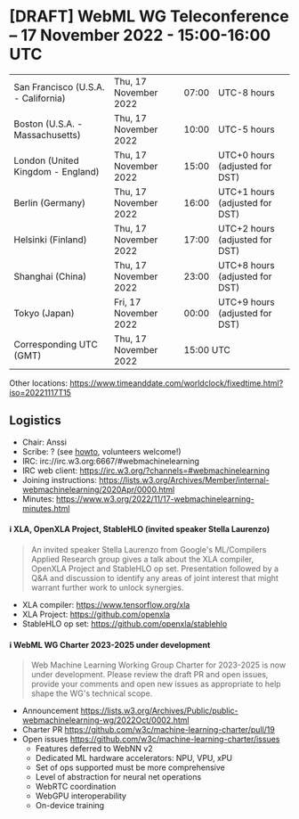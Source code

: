 # [DRAFT] WebML WG Teleconference – 17 November 2022 - 15:00-16:00 UTC

<table>
<tr><td> San Francisco (U.S.A. - California) <td> Thu, 17 November 2022 <td> 07:00 <td> UTC-8 hours
<tr><td> Boston (U.S.A. - Massachusetts) <td> Thu, 17 November 2022 <td> 10:00 <td> UTC-5 hours
<tr><td> London (United Kingdom - England) <td> Thu, 17 November 2022 <td> 15:00 <td> UTC+0 hours (adjusted for DST)
<tr><td> Berlin (Germany) <td> Thu, 17 November 2022 <td> 16:00 <td> UTC+1 hours (adjusted for DST)
<tr><td> Helsinki (Finland) <td> Thu, 17 November 2022 <td> 17:00 <td> UTC+2 hours (adjusted for DST)
<tr><td> Shanghai (China) <td> Thu, 17 November 2022 <td> 23:00 <td> UTC+8 hours (adjusted for DST)
<tr><td> Tokyo (Japan) <td> Fri, 17 November 2022 <td> 00:00 <td> UTC+9 hours (adjusted for DST)
<tr><td> Corresponding UTC (GMT) <td> Thu, 17 November 2022 <td colspan=2> 15:00 UTC
</table>

Other locations: https://www.timeanddate.com/worldclock/fixedtime.html?iso=20221117T15

  </details>

## Logistics

* Chair: Anssi
* Scribe: ? (see [howto](https://github.com/webmachinelearning/meetings/blob/main/scribe-howto.md), volunteers welcome!)
* IRC: irc://irc.w3.org:6667/#webmachinelearning
* IRC web client: https://irc.w3.org/?channels=#webmachinelearning
* Joining instructions: https://lists.w3.org/Archives/Member/internal-webmachinelearning/2020Apr/0000.html
* Minutes: https://www.w3.org/2022/11/17-webmachinelearning-minutes.html


#### ℹ️ XLA, OpenXLA Project, StableHLO (invited speaker Stella Laurenzo)

>An invited speaker Stella Laurenzo from Google's ML/Compilers Applied Research group gives a talk about the XLA compiler, OpenXLA Project and StableHLO op set. Presentation followed by a Q&A and discussion to identify any areas of joint interest that might warrant further work to unlock synergies.

- XLA compiler: https://www.tensorflow.org/xla
- XLA Project: https://github.com/openxla
- StableHLO op set: https://github.com/openxla/stablehlo

#### ℹ️ WebML WG Charter 2023-2025 under development

>Web Machine Learning Working Group Charter for 2023-2025 is now under development. Please review the draft PR and open issues, provide your comments and open new issues as appropriate to help shape the WG's technical scope. 

- Announcement https://lists.w3.org/Archives/Public/public-webmachinelearning-wg/2022Oct/0002.html
- Charter PR https://github.com/w3c/machine-learning-charter/pull/19
- Open issues https://github.com/w3c/machine-learning-charter/issues
  - Features deferred to WebNN v2
  - Dedicated ML hardware accelerators: NPU, VPU, xPU
  - Set of ops supported must be more comprehensive
  - Level of abstraction for neural net operations
  - WebRTC coordination
  - WebGPU interoperability
  - On-device training
